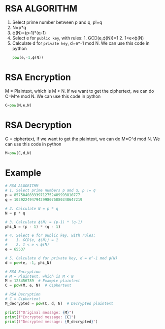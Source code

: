 # RSA ALGORITHM
1. Select prime number between p and q, p!=q
2. N=p*q
3. ϕ(N)=(p-1)*(q-1)
4. Select e for `public key`, with rules:
                                     1. GCD(e,ϕ(N))=1
                                     2. 1<e<ϕ(N)
5. Calculate d for `private key`, d=e^-1 mod N. We can use this code in python
    ```python
    pow(e,-1,ϕ(N))
    ```

# RSA Encryption
M = Plaintext, which is M < N.
If we want to get the ciphertext, we can do C=M^e mod N. We can use this code in python
  ```python
  C=pow(M,e,N)
  ```

# RSA Decryption
C = ciphertext, 
If we want to get the plaintext, we can do M=C^d mod N. We can use this code in python
  ```python
  M=pow(C,d,N)
   ```
# Example
  ```python
  # RSA ALGORITHM
# 1. Select prime numbers p and q, p != q
p = 857504083339712752489993810777
q = 1029224947942998075080348647219

# 2. Calculate N = p * q
N = p * q

# 3. Calculate ϕ(N) = (p-1) * (q-1)
phi_N = (p - 1) * (q - 1)

# 4. Select e for public key, with rules:
#    1. GCD(e, ϕ(N)) = 1
#    2. 1 < e < ϕ(N)
e = 65537

# 5. Calculate d for private key, d = e^-1 mod ϕ(N)
d = pow(e, -1, phi_N)

# RSA Encryption
# M = Plaintext, which is M < N
M = 123456789  # Example plaintext
C = pow(M, e, N)  # Ciphertext

# RSA Decryption
# C = Ciphertext
M_decrypted = pow(C, d, N)  # Decrypted plaintext

print(f"Original message: {M}")
print(f"Encrypted message: {C}")
print(f"Decrypted message: {M_decrypted}")
```

